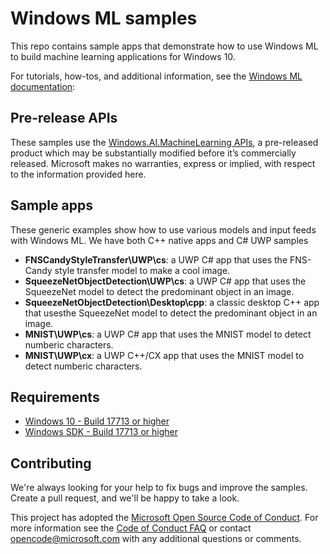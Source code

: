# Windows ML samples

This repo contains sample apps that demonstrate how to use Windows ML to build machine learning applications for Windows 10.

For tutorials, how-tos, and additional information, see the [Windows ML documentation](https://review.docs.microsoft.com/en-us/windows/ai/?branch=master):

## Pre-release APIs

These samples use the [Windows.AI.MachineLearning APIs](https://docs.microsoft.com/uwp/api/windows.ai.machinelearning), a pre-released product which may be substantially modified before it’s commercially released. Microsoft makes no warranties, express or implied, with respect to the information provided here.

## Sample apps

These generic examples show how to use various models and input feeds with Windows ML. We have both C++ native apps and C# UWP samples

- **FNSCandyStyleTransfer\UWP\cs**: a UWP C# app that uses the FNS-Candy style transfer model to make a cool image.
- **SqueezeNetObjectDetection\UWP\cs**: a UWP C# app that uses the SqueezeNet model to detect the predominant object in an image.
- **SqueezeNetObjectDetection\Desktop\cpp**: a classic desktop C++ app that usesthe SqueezeNet model to detect the predominant object in an image.
- **MNIST\UWP\cs**: a UWP C# app that uses the MNIST model to detect numberic characters.
- **MNIST\UWP\cx**: a UWP C++/CX app that uses the MNIST model to detect numberic characters.

## Requirements

- [Windows 10 - Build 17713 or higher](https://www.microsoft.com/en-us/software-download/windowsinsiderpreviewiso)
- [Windows SDK - Build 17713 or higher](https://www.microsoft.com/en-us/software-download/windowsinsiderpreviewSDK)

## Contributing

We're always looking for your help to fix bugs and improve the samples. Create a pull request, and we'll be happy to take a look.

This project has adopted the [Microsoft Open Source Code of Conduct](https://opensource.microsoft.com/codeofconduct/).
For more information see the [Code of Conduct FAQ](https://opensource.microsoft.com/codeofconduct/faq/) or
contact [opencode@microsoft.com](mailto:opencode@microsoft.com) with any additional questions or comments.
